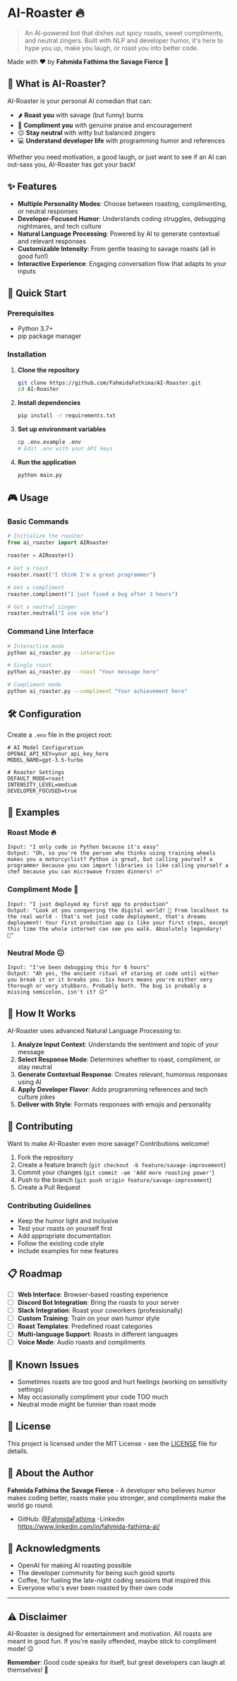 # AI-Roaster 🔥

> An AI-powered bot that dishes out spicy roasts, sweet compliments, and neutral zingers. Built with NLP and developer humor, it's here to hype you up, make you laugh, or roast you into better code.

Made with ❤️ by **Fahmida Fathima the Savage Fierce** 👸

## 🎯 What is AI-Roaster?

AI-Roaster is your personal AI comedian that can:
- 🌶️ **Roast you** with savage (but funny) burns
- 💖 **Compliment you** with genuine praise and encouragement  
- 😐 **Stay neutral** with witty but balanced zingers
- 💻 **Understand developer life** with programming humor and references

Whether you need motivation, a good laugh, or just want to see if an AI can out-sass you, AI-Roaster has got your back!

## ✨ Features

- **Multiple Personality Modes**: Choose between roasting, complimenting, or neutral responses
- **Developer-Focused Humor**: Understands coding struggles, debugging nightmares, and tech culture
- **Natural Language Processing**: Powered by AI to generate contextual and relevant responses
- **Customizable Intensity**: From gentle teasing to savage roasts (all in good fun!)
- **Interactive Experience**: Engaging conversation flow that adapts to your inputs

## 🚀 Quick Start

### Prerequisites

- Python 3.7+
- pip package manager

### Installation

1. **Clone the repository**
   ```bash
   git clone https://github.com/FahmidaFathima/AI-Roaster.git
   cd AI-Roaster
   ```

2. **Install dependencies**
   ```bash
   pip install -r requirements.txt
   ```

3. **Set up environment variables**
   ```bash
   cp .env.example .env
   # Edit .env with your API keys
   ```

4. **Run the application**
   ```bash
   python main.py
   ```

## 🎮 Usage

### Basic Commands

```python
# Initialize the roaster
from ai_roaster import AIRoaster

roaster = AIRoaster()

# Get a roast
roaster.roast("I think I'm a great programmer")

# Get a compliment
roaster.compliment("I just fixed a bug after 3 hours")

# Get a neutral zinger
roaster.neutral("I use vim btw")
```

### Command Line Interface

```bash
# Interactive mode
python ai_roaster.py --interactive

# Single roast
python ai_roaster.py --roast "Your message here"

# Compliment mode
python ai_roaster.py --compliment "Your achievement here"
```

## 🛠️ Configuration

Create a `.env` file in the project root:

```env
# AI Model Configuration
OPENAI_API_KEY=your_api_key_here
MODEL_NAME=gpt-3.5-turbo

# Roaster Settings
DEFAULT_MODE=roast
INTENSITY_LEVEL=medium
DEVELOPER_FOCUSED=true
```

## 📝 Examples

### Roast Mode 🔥
```
Input: "I only code in Python because it's easy"
Output: "Oh, so you're the person who thinks using training wheels makes you a motorcyclist? Python is great, but calling yourself a programmer because you can import libraries is like calling yourself a chef because you can microwave frozen dinners! 🔥"
```

### Compliment Mode 💖
```
Input: "I just deployed my first app to production"
Output: "Look at you conquering the digital world! 🚀 From localhost to the real world - that's not just code deployment, that's dreams deployment! Your first production app is like your first steps, except this time the whole internet can see you walk. Absolutely legendary! 💖"
```

### Neutral Mode 😐
```
Input: "I've been debugging this for 6 hours"
Output: "Ah yes, the ancient ritual of staring at code until either you break it or it breaks you. Six hours means you're either very thorough or very stubborn. Probably both. The bug is probably a missing semicolon, isn't it? 😐"
```

## 🧠 How It Works

AI-Roaster uses advanced Natural Language Processing to:

1. **Analyze Input Context**: Understands the sentiment and topic of your message
2. **Select Response Mode**: Determines whether to roast, compliment, or stay neutral
3. **Generate Contextual Response**: Creates relevant, humorous responses using AI
4. **Apply Developer Flavor**: Adds programming references and tech culture jokes
5. **Deliver with Style**: Formats responses with emojis and personality

## 🤝 Contributing

Want to make AI-Roaster even more savage? Contributions welcome!

1. Fork the repository
2. Create a feature branch (`git checkout -b feature/savage-improvement`)
3. Commit your changes (`git commit -am 'Add more roasting power'`)
4. Push to the branch (`git push origin feature/savage-improvement`)
5. Create a Pull Request

### Contributing Guidelines

- Keep the humor light and inclusive
- Test your roasts on yourself first
- Add appropriate documentation
- Follow the existing code style
- Include examples for new features

## 📋 Roadmap

- [ ] **Web Interface**: Browser-based roasting experience
- [ ] **Discord Bot Integration**: Bring the roasts to your server
- [ ] **Slack Integration**: Roast your coworkers (professionally)
- [ ] **Custom Training**: Train on your own humor style
- [ ] **Roast Templates**: Predefined roast categories
- [ ] **Multi-language Support**: Roasts in different languages
- [ ] **Voice Mode**: Audio roasts and compliments

## 🐛 Known Issues

- Sometimes roasts are too good and hurt feelings (working on sensitivity settings)
- May occasionally compliment your code TOO much
- Neutral mode might be funnier than roast mode

## 📄 License

This project is licensed under the MIT License - see the [LICENSE](LICENSE) file for details.

## 👸 About the Author

**Fahmida Fathima the Savage Fierce** - A developer who believes humor makes coding better, roasts make you stronger, and compliments make the world go round.

- GitHub: [@FahmidaFathima](https://github.com/FahmidaFathima)
-Linkedin 
https://www.linkedin.com/in/fahmida-fathima-ai/ 

## 🙏 Acknowledgments

- OpenAI for making AI roasting possible
- The developer community for being such good sports
- Coffee, for fueling the late-night coding sessions that inspired this
- Everyone who's ever been roasted by their own code

---

## ⚠️ Disclaimer

AI-Roaster is designed for entertainment and motivation. All roasts are meant in good fun. If you're easily offended, maybe stick to compliment mode! 😉

**Remember**: Good code speaks for itself, but great developers can laugh at themselves! 🚀

